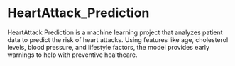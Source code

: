 # HeartAttack_Prediction
HeartAttack Prediction is a machine learning project that analyzes patient data to predict the risk of heart attacks. Using features like age, cholesterol levels, blood pressure, and lifestyle factors, the model provides early warnings to help with preventive healthcare.
